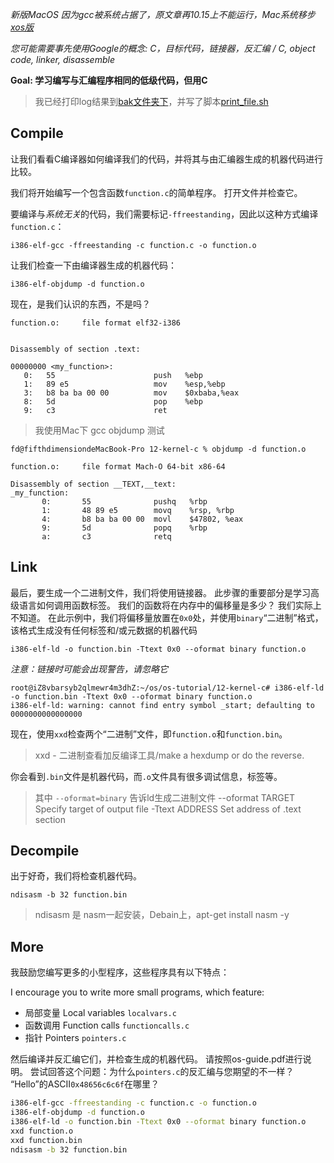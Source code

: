*新版MacOS 因为gcc被系统占据了，原文章再10.15上不能运行，Mac系统移步[xos版](./README_XOS.md)*

*您可能需要事先使用Google的概念: C，目标代码，链接器，反汇编 / C, object code, linker, disassemble*

**Goal: 学习编写与汇编程序相同的低级代码，但用C**

> 我已经打印log结果到[bak文件夹下](./bak)，并写了脚本[print_file.sh](./print_file.sh)

Compile
-------

让我们看看C编译器如何编译我们的代码，并将其与由汇编器生成的机器代码进行比较。

我们将开始编写一个包含函数`function.c`的简单程序。 打开文件并检查它。

要编译与*系统无关*的代码，我们需要标记`-ffreestanding`，因此以这种方式编译`function.c`：

`i386-elf-gcc -ffreestanding -c function.c -o function.o`

让我们检查一下由编译器生成的机器代码：

`i386-elf-objdump -d function.o`

现在，是我们认识的东西，不是吗？
```text
function.o:     file format elf32-i386


Disassembly of section .text:

00000000 <my_function>:
   0:   55                      push   %ebp
   1:   89 e5                   mov    %esp,%ebp
   3:   b8 ba ba 00 00          mov    $0xbaba,%eax
   8:   5d                      pop    %ebp
   9:   c3                      ret    
```
> 我使用Mac下 gcc objdump 测试
```text
fd@fifthdimensiondeMacBook-Pro 12-kernel-c % objdump -d function.o 

function.o:     file format Mach-O 64-bit x86-64

Disassembly of section __TEXT,__text:
_my_function:
       0:       55              pushq   %rbp
       1:       48 89 e5        movq    %rsp, %rbp
       4:       b8 ba ba 00 00  movl    $47802, %eax
       9:       5d              popq    %rbp
       a:       c3              retq
```

Link
----

最后，要生成一个二进制文件，我们将使用链接器。 此步骤的重要部分是学习高级语言如何调用函数标签。 我们的函数将在内存中的偏移量是多少？ 我们实际上不知道。 在此示例中，我们将偏移量放置在`0x0`处，并使用`binary`“二进制”格式，该格式生成没有任何标签和/或元数据的机器代码

`i386-elf-ld -o function.bin -Ttext 0x0 --oformat binary function.o`

*注意：链接时可能会出现警告，请忽略它*
```text
root@iZ8vbarsyb2qlmewr4m3dhZ:~/os/os-tutorial/12-kernel-c# i386-elf-ld -o function.bin -Ttext 0x0 --oformat binary function.o
i386-elf-ld: warning: cannot find entry symbol _start; defaulting to 0000000000000000
```
现在，使用`xxd`检查两个“二进制”文件，即`function.o`和`function.bin`。 

> xxd - 二进制查看加反编译工具/make a hexdump or do the reverse.

你会看到`.bin`文件是机器代码，而`.o`文件具有很多调试信息，标签等。

> 其中 `--oformat=binary` 告诉ld生成二进制文件
>  --oformat TARGET            Specify target of output file
>  -Ttext ADDRESS              Set address of .text section


Decompile
---------
出于好奇，我们将检查机器代码。

`ndisasm -b 32 function.bin`

> ndisasm 是 nasm一起安装，Debain上，apt-get install nasm -y

More
----
我鼓励您编写更多的小型程序，这些程序具有以下特点：

I encourage you to write more small programs, which feature:

- 局部变量 Local variables `localvars.c`
- 函数调用 Function calls `functioncalls.c`
- 指针 Pointers `pointers.c`

然后编译并反汇编它们，并检查生成的机器代码。 请按照os-guide.pdf进行说明。 尝试回答这个问题：为什么`pointers.c`的反汇编与您期望的不一样？ “Hello”的ASCII`0x48656c6c6f`在哪里？

```bash
i386-elf-gcc -ffreestanding -c function.c -o function.o
i386-elf-objdump -d function.o
i386-elf-ld -o function.bin -Ttext 0x0 --oformat binary function.o
xxd function.o 
xxd function.bin
ndisasm -b 32 function.bin
```